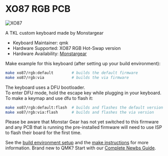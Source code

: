 # XO87 RGB PCB

![XO87](https://cdn.imweb.me/thumbnail/20201120/c90a5bdb75264.png) 

A TKL custom keyboard made by Monstargear 

* Keyboard Maintainer: qmk
* Hardware Supported: XO87 RGB Hot-Swap version
* Hardware Availability: [Monstargear](https://monstargears.com)

Make example for this keyboard (after setting up your build environment):

```sh
make xo87/rgb:default        # builds the default firmware
make xo87/rgb:via            # builds the via firmware
```
The keyboard uses a DFU bootloader.<br>
To enter DFU mode, hold the escape key while plugging in your keyboard.<br>
To make a keymap and use dfu to flash it:

```sh
make xo87/rgb:default:flash  # builds and flashes the default version
make xo87/rgb:via:flash      # builds and flashes the via version
```

Please be aware that Monstar Gear has not yet switched to this firmware and any PCB that is running the pre-installed firmware will need to use ISP to flash their board for the first time.

See the [build environment setup](https://docs.qmk.fm/#/getting_started_build_tools) and the [make instructions](https://docs.qmk.fm/#/getting_started_make_guide) for more information. Brand new to QMK? Start with our [Complete Newbs Guide](https://docs.qmk.fm/#/newbs).
